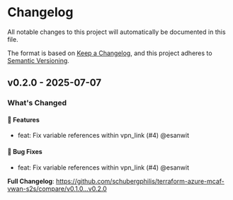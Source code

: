 # Changelog

All notable changes to this project will automatically be documented in this file.

The format is based on [Keep a Changelog](https://keepachangelog.com/en/1.0.0/), and this project adheres to [Semantic Versioning](https://semver.org/spec/v2.0.0.html).

## v0.2.0 - 2025-07-07

### What's Changed

#### 🚀 Features

* feat: Fix variable references within vpn_link (#4) @esanwit

#### 🐛 Bug Fixes

* feat: Fix variable references within vpn_link (#4) @esanwit

**Full Changelog**: https://github.com/schubergphilis/terraform-azure-mcaf-vwan-s2s/compare/v0.1.0...v0.2.0
